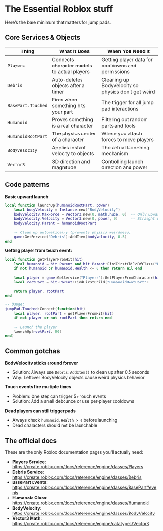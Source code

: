 # The Essential Roblox stuff

Here's the bare minimum that matters for jump pads.

## Core Services & Objects

| Thing | What It Does | When You Need It |
|-------|-------------|------------------|
| `Players` | Connects character models to actual players | Getting player data for cooldowns and permissions |
| `Debris` | Auto-deletes objects after a timer | Cleaning up BodyVelocity so physics don't get weird |
| `BasePart.Touched` | Fires when something hits your part | The trigger for all jump pad interactions |
| `Humanoid` | Proves something is a real character | Filtering out random parts and tools |
| `HumanoidRootPart` | The physics center of a character | Where you attach forces to move players |
| `BodyVelocity` | Applies instant velocity to objects | The actual launching mechanism |
| `Vector3` | 3D direction and magnitude | Controlling launch direction and power |

## Code patterns

**Basic upward launch:**
```lua
local function launchUp(humanoidRootPart, power)
    local bodyVelocity = Instance.new("BodyVelocity")
    bodyVelocity.MaxForce = Vector3.new(0, math.huge, 0)  -- Only upward force
    bodyVelocity.Velocity = Vector3.new(0, power, 0)      -- Straight up
    bodyVelocity.Parent = humanoidRootPart
    
    -- Clean up automatically (prevents physics weirdness)
    game:GetService("Debris"):AddItem(bodyVelocity, 0.5)
end
```

**Getting player from touch event:**
```lua
local function getPlayerFromHit(hit)
    local humanoid = hit.Parent and hit.Parent:FindFirstChildOfClass("Humanoid")
    if not humanoid or humanoid.Health <= 0 then return nil end
    
    local player = game:GetService("Players"):GetPlayerFromCharacter(hit.Parent)
    local rootPart = hit.Parent:FindFirstChild("HumanoidRootPart")
    
    return player, rootPart
end

-- Usage:
jumpPad.Touched:Connect(function(hit)
    local player, rootPart = getPlayerFromHit(hit)
    if not player or not rootPart then return end
    
    -- Launch the player
    launchUp(rootPart, 50)
end)
```

## Common gotchas

**BodyVelocity sticks around forever**
- Solution: Always use `Debris:AddItem()` to clean up after 0.5 seconds
- Why: Leftover BodyVelocity objects cause weird physics behavior

**Touch events fire multiple times**
- Problem: One step can trigger 5+ touch events
- Solution: Add a small debounce or use per-player cooldowns

**Dead players can still trigger pads**
- Always check `humanoid.Health > 0` before launching
- Dead characters should not be launchable

## The official docs

These are the only Roblox documentation pages you'll actually need:

- **Players Service**: https://create.roblox.com/docs/reference/engine/classes/Players
- **Debris Service**: https://create.roblox.com/docs/reference/engine/classes/Debris
- **BasePart Events**: https://create.roblox.com/docs/reference/engine/classes/BasePart#events
- **Humanoid Class**: https://create.roblox.com/docs/reference/engine/classes/Humanoid
- **BodyVelocity**: https://create.roblox.com/docs/reference/engine/classes/BodyVelocity
- **Vector3 Math**: https://create.roblox.com/docs/reference/engine/datatypes/Vector3